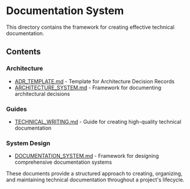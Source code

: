 # Documentation System

This directory contains the framework for creating effective technical documentation.

## Contents

### Architecture

- [ADR_TEMPLATE.md](./architecture/ADR_TEMPLATE.md) - Template for Architecture Decision Records
- [ARCHITECTURE_SYSTEM.md](./architecture/ARCHITECTURE_SYSTEM.md) - Framework for documenting architectural decisions

### Guides

- [TECHNICAL_WRITING.md](./guides/TECHNICAL_WRITING.md) - Guide for creating high-quality technical documentation

### System Design

- [DOCUMENTATION_SYSTEM.md](./system-design/DOCUMENTATION_SYSTEM.md) - Framework for designing comprehensive documentation systems

These documents provide a structured approach to creating, organizing, and maintaining technical documentation throughout a project's lifecycle.
